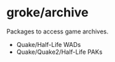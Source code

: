 # groke/archive

Packages to access game archives.

* Quake/Half-Life WADs
* Quake/Quake2/Half-Life PAKs
